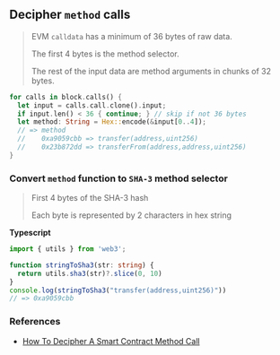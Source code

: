 ## Decipher `method` calls

> EVM `calldata` has a minimum of 36 bytes of raw data.
>
> The first 4 bytes is the method selector.
>
> The rest of the input data are method arguments in chunks of 32 bytes.

```rust
for calls in block.calls() {
  let input = calls.call.clone().input;
  if input.len() < 36 { continue; } // skip if not 36 bytes
  let method: String = Hex::encode(&input[0..4]);
  // => method
  //    0xa9059cbb => transfer(address,uint256)
  //    0x23b872dd => transferFrom(address,address,uint256)
}
```

### Convert `method` function to `SHA-3` method selector

> First 4 bytes of the SHA-3 hash
>
> Each byte is represented by 2 characters in hex string

**Typescript**
```typescript
import { utils } from 'web3';

function stringToSha3(str: string) {
  return utils.sha3(str)?.slice(0, 10)
}
console.log(stringToSha3("transfer(address,uint256)"))
// => 0xa9059cbb
```

### References

- [How To Decipher A Smart Contract Method Call
](https://medium.com/@hayeah/how-to-decipher-a-smart-contract-method-call-8ee980311603)